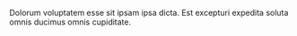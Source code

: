 Dolorum voluptatem esse sit ipsam ipsa dicta. Est excepturi expedita soluta omnis ducimus omnis cupiditate.